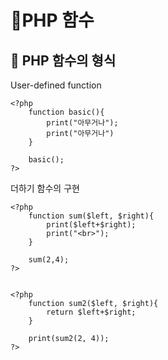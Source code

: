 # 🚩PHP 함수

## 📌 PHP 함수의 형식

User-defined function

```php+HTML
<?php
	function basic(){
        print("아무거나");
        print("아무거나")    
    }

	basic();
?>
```



더하기 함수의 구현

```php+HTML
<?php
	function sum($left, $right){
        print($left+$right);
        print("<br>");
    }

	sum(2,4);
?>


<?php
	function sum2($left, $right){
  		return $left+$right;
    }
	
	print(sum2(2, 4));
?>
```